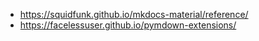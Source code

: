 - <https://squidfunk.github.io/mkdocs-material/reference/>
- <https://facelessuser.github.io/pymdown-extensions/>
